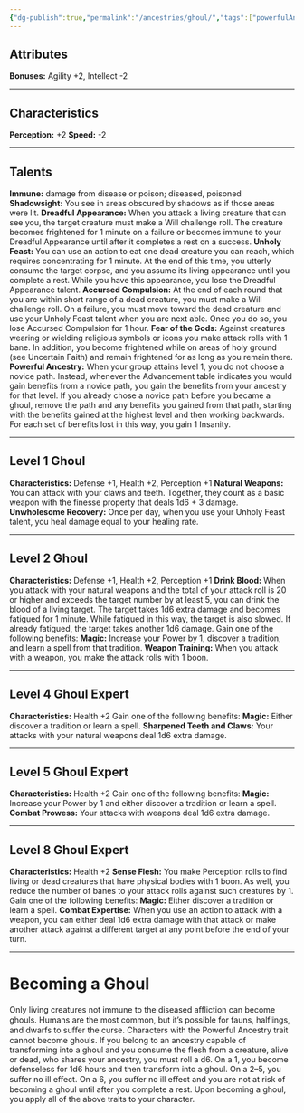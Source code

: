 ```yaml
---
{"dg-publish":true,"permalink":"/ancestries/ghoul/","tags":["powerfulAncestry","Monstrous","Template"]}
---
```


## Attributes
**Bonuses:** Agility +2, Intellect -2
- - -
## Characteristics
**Perception:** +2
**Speed:** -2
- - - 
## Talents
**Immune:** damage from disease or poison; diseased, poisoned
**Shadowsight:** You see in areas obscured by shadows as if those areas were lit.
**Dreadful Appearance:** When you attack a living creature that can see you, the target creature must make a Will challenge roll. The creature becomes frightened for 1 minute on a failure or becomes immune to your Dreadful Appearance until after it completes a rest on a success.
**Unholy Feast:** You can use an action to eat one dead creature you can reach, which requires concentrating for 1 minute. At the end of this time, you utterly consume the target corpse, and you assume its living appearance until you complete a rest. While you have this appearance, you lose the Dreadful Appearance talent.
**Accursed Compulsion:** At the end of each round that you are within short range of a dead creature, you must make a Will challenge roll. On a failure, you must move toward the dead creature and use your Unholy Feast talent when you are next able. Once you do so, you lose Accursed Compulsion for 1 hour.
**Fear of the Gods:** Against creatures wearing or wielding religious symbols or icons you make attack rolls with 1 bane. In addition, you become frightened while on areas of holy ground (see Uncertain Faith) and remain frightened for as long as you remain there.
**Powerful Ancestry:** When your group attains level 1, you do not choose a novice path. Instead, whenever the Advancement table indicates you would gain benefits from a novice path, you gain the benefits from your ancestry for that level.
If you already chose a novice path before you became a ghoul, remove the path and any benefits you gained from that path, starting with the benefits gained at the highest level and then working backwards. For each set of benefits lost in this way, you gain 1 Insanity.
- - - 
## Level 1 Ghoul
**Characteristics:** Defense +1, Health +2, Perception +1
**Natural Weapons:** You can attack with your claws and teeth. Together, they count as a basic weapon with the finesse property that deals 1d6 + 3 damage.
**Unwholesome Recovery:** Once per day, when you use your Unholy Feast talent, you heal damage equal to your healing rate.
- - -
## Level 2 Ghoul
**Characteristics:** Defense +1, Health +2, Perception +1
**Drink Blood:** When you attack with your natural weapons and the total of your attack roll is 20 or higher and exceeds the target number by at least 5, you can drink the blood of a living target. The target takes 1d6 extra damage and becomes fatigued for 1 minute. While fatigued in this way, the target is also slowed. If already fatigued, the target takes another 1d6 damage.
Gain one of the following benefits:
	**Magic:** Increase your Power by 1, discover a tradition, and learn a spell from that tradition.
	**Weapon Training:** When you attack with a weapon, you make the attack rolls with 1 boon.
- - -
## Level 4 Ghoul Expert
**Characteristics:** Health +2
Gain one of the following benefits:
	**Magic:** Either discover a tradition or learn a spell.
	**Sharpened Teeth and Claws:** Your attacks with your natural weapons deal 1d6 extra damage.
- - -
## Level 5 Ghoul Expert
**Characteristics:** Health +2
Gain one of the following benefits:
	**Magic:** Increase your Power by 1 and either discover a tradition or learn a spell.
	**Combat Prowess:** Your attacks with weapons deal 1d6 extra damage.
- - -
## Level 8 Ghoul Expert
**Characteristics:** Health +2
**Sense Flesh:** You make Perception rolls to find living or dead creatures that have physical bodies with 1 boon. As well, you reduce the number of banes to your attack rolls against such creatures by 1.
Gain one of the following benefits:
	**Magic:** Either discover a tradition or learn a spell.
	**Combat Expertise:** When you use an action to attack with a weapon, you can either deal 1d6 extra damage with that attack or make another attack against a different target at any point before the end of your turn.
- - -
# Becoming a Ghoul
Only living creatures not immune to the diseased aﬄiction can become ghouls. Humans are the most common, but it’s possible for fauns, halflings, and dwarfs to suﬀer the curse. Characters with the Powerful Ancestry trait cannot become ghouls.
If you belong to an ancestry capable of transforming into a ghoul and you consume the flesh from a creature, alive or dead, who shares your ancestry, you must roll a d6.
On a 1, you become defenseless for 1d6 hours and then transform into a ghoul.
On a 2–5, you suﬀer no ill eﬀect.
On a 6, you suﬀer no ill eﬀect and you are not at risk of becoming a ghoul until after you complete a rest.
Upon becoming a ghoul, you apply all of the above traits to your character.